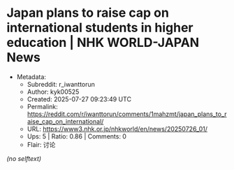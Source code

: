 # Japan plans to raise cap on international students in higher education | NHK WORLD-JAPAN News

- Metadata:
  - Subreddit: r_iwanttorun
  - Author: kyk00525
  - Created: 2025-07-27 09:23:49 UTC
  - Permalink: https://reddit.com/r/iwanttorun/comments/1mahzmt/japan_plans_to_raise_cap_on_international/
  - URL: https://www3.nhk.or.jp/nhkworld/en/news/20250726_01/
  - Ups: 5 | Ratio: 0.86 | Comments: 0
  - Flair: 讨论

_(no selftext)_
